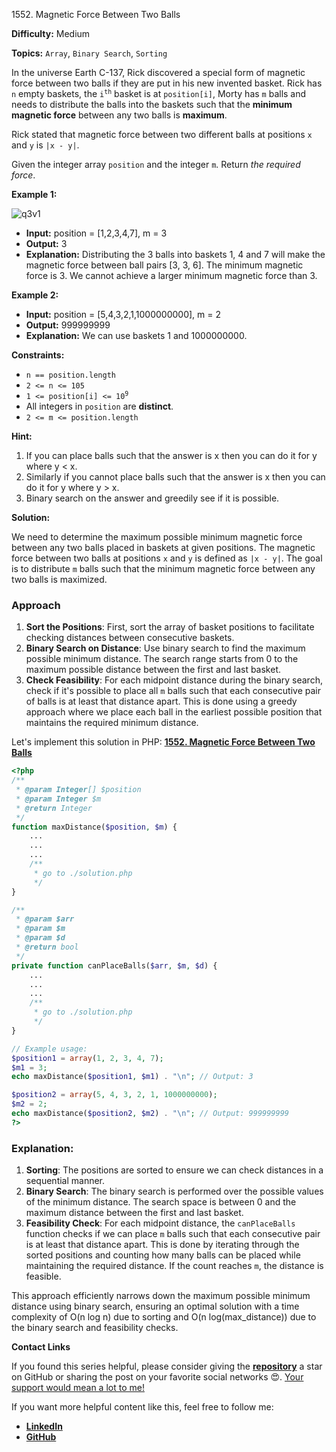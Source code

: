 1552\. Magnetic Force Between Two Balls

**Difficulty:** Medium

**Topics:** `Array`, `Binary Search`, `Sorting`

In the universe Earth C-137, Rick discovered a special form of magnetic force between two balls if they are put in his new invented basket. Rick has `n` empty baskets, the <code>i<sup>th</sup></code> basket is at `position[i]`, Morty has `m` balls and needs to distribute the balls into the baskets such that the **minimum magnetic force** between any two balls is **maximum**.

Rick stated that magnetic force between two different balls at positions `x` and `y` is `|x - y|`.

Given the integer array `position` and the integer `m`. Return _the required force_.

**Example 1:**

![q3v1](https://assets.leetcode.com/uploads/2020/08/11/q3v1.jpg)

- **Input:** position = [1,2,3,4,7], m = 3
- **Output:** 3
- **Explanation:** Distributing the 3 balls into baskets 1, 4 and 7 will make the magnetic force between ball pairs [3, 3, 6]. The minimum magnetic force is 3. We cannot achieve a larger minimum magnetic force than 3.

**Example 2:**

- **Input:** position = [5,4,3,2,1,1000000000], m = 2
- **Output:** 999999999
- **Explanation:** We can use baskets 1 and 1000000000.

**Constraints:**


- `n == position.length`
- `2 <= n <= 105`
- <code>1 <= position[i] <= 10<sup>9</sup></code>
- All integers in `position` are **distinct**.
- `2 <= m <= position.length`


**Hint:**
1. If you can place balls such that the answer is x then you can do it for y where y < x.
2. Similarly if you cannot place balls such that the answer is x then you can do it for y where y > x.
3. Binary search on the answer and greedily see if it is possible.



**Solution:**

We need to determine the maximum possible minimum magnetic force between any two balls placed in baskets at given positions. The magnetic force between two balls at positions `x` and `y` is defined as `|x - y|`. The goal is to distribute `m` balls such that the minimum magnetic force between any two balls is maximized.

### Approach
1. **Sort the Positions**: First, sort the array of basket positions to facilitate checking distances between consecutive baskets.
2. **Binary Search on Distance**: Use binary search to find the maximum possible minimum distance. The search range starts from 0 to the maximum possible distance between the first and last basket.
3. **Check Feasibility**: For each midpoint distance during the binary search, check if it's possible to place all `m` balls such that each consecutive pair of balls is at least that distance apart. This is done using a greedy approach where we place each ball in the earliest possible position that maintains the required minimum distance.

Let's implement this solution in PHP: **[1552. Magnetic Force Between Two Balls](https://github.com/mah-shamim/leet-code-in-php/tree/main/algorithms/001552-magnetic-force-between-two-balls/solution.php)**

```php
<?php
/**
 * @param Integer[] $position
 * @param Integer $m
 * @return Integer
 */
function maxDistance($position, $m) {
    ...
    ...
    ...
    /**
     * go to ./solution.php
     */
}

/**
 * @param $arr
 * @param $m
 * @param $d
 * @return bool
 */
private function canPlaceBalls($arr, $m, $d) {
    ...
    ...
    ...
    /**
     * go to ./solution.php
     */
}

// Example usage:
$position1 = array(1, 2, 3, 4, 7);
$m1 = 3;
echo maxDistance($position1, $m1) . "\n"; // Output: 3

$position2 = array(5, 4, 3, 2, 1, 1000000000);
$m2 = 2;
echo maxDistance($position2, $m2) . "\n"; // Output: 999999999
?>
```

### Explanation:

1. **Sorting**: The positions are sorted to ensure we can check distances in a sequential manner.
2. **Binary Search**: The binary search is performed over the possible values of the minimum distance. The search space is between 0 and the maximum distance between the first and last basket.
3. **Feasibility Check**: For each midpoint distance, the `canPlaceBalls` function checks if we can place `m` balls such that each consecutive pair is at least that distance apart. This is done by iterating through the sorted positions and counting how many balls can be placed while maintaining the required distance. If the count reaches `m`, the distance is feasible.

This approach efficiently narrows down the maximum possible minimum distance using binary search, ensuring an optimal solution with a time complexity of O(n log n) due to sorting and O(n log(max_distance)) due to the binary search and feasibility checks.

**Contact Links**

If you found this series helpful, please consider giving the **[repository](https://github.com/mah-shamim/leet-code-in-php)** a star on GitHub or sharing the post on your favorite social networks 😍. [Your support would mean a lot to me!](https://isolatedcompliments.com/v09uayg6h?key=a647d02f1aafcddaf10536d7cd00bd7c)

If you want more helpful content like this, feel free to follow me:

- **[LinkedIn](https://www.linkedin.com/in/arifulhaque/)**
- **[GitHub](https://github.com/mah-shamim)**